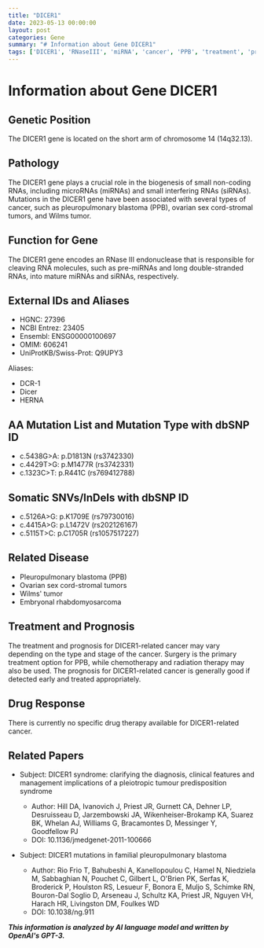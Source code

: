 ```yaml
---
title: "DICER1"
date: 2023-05-13 00:00:00
layout: post
categories: Gene
summary: "# Information about Gene DICER1"
tags: ['DICER1', 'RNaseIII', 'miRNA', 'cancer', 'PPB', 'treatment', 'prognosis', 'genetics']
---
```


# Information about Gene DICER1

## Genetic Position
The DICER1 gene is located on the short arm of chromosome 14 (14q32.13).

## Pathology
The DICER1 gene plays a crucial role in the biogenesis of small non-coding RNAs, including microRNAs (miRNAs) and small interfering RNAs (siRNAs). Mutations in the DICER1 gene have been associated with several types of cancer, such as pleuropulmonary blastoma (PPB), ovarian sex cord-stromal tumors, and Wilms tumor.

## Function for Gene
The DICER1 gene encodes an RNase III endonuclease that is responsible for cleaving RNA molecules, such as pre-miRNAs and long double-stranded RNAs, into mature miRNAs and siRNAs, respectively.

## External IDs and Aliases
- HGNC: 27396
- NCBI Entrez: 23405
- Ensembl: ENSG00000100697
- OMIM: 606241
- UniProtKB/Swiss-Prot: Q9UPY3

Aliases:
- DCR-1
- Dicer
- HERNA

## AA Mutation List and Mutation Type with dbSNP ID
- c.5438G>A: p.D1813N (rs3742330)
- c.4429T>G: p.M1477R (rs3742331)
- c.1323C>T: p.R441C (rs769412788)

## Somatic SNVs/InDels with dbSNP ID
- c.5126A>G: p.K1709E (rs79730016)
- c.4415A>G: p.L1472V (rs202126167)
- c.5115T>C: p.C1705R (rs1057517227)

## Related Disease
- Pleuropulmonary blastoma (PPB)
- Ovarian sex cord-stromal tumors
- Wilms' tumor
- Embryonal rhabdomyosarcoma

## Treatment and Prognosis
The treatment and prognosis for DICER1-related cancer may vary depending on the type and stage of the cancer. Surgery is the primary treatment option for PPB, while chemotherapy and radiation therapy may also be used. The prognosis for DICER1-related cancer is generally good if detected early and treated appropriately.

## Drug Response
There is currently no specific drug therapy available for DICER1-related cancer.

## Related Papers
- Subject: DICER1 syndrome: clarifying the diagnosis, clinical features and management implications of a pleiotropic tumour predisposition syndrome
  - Author: Hill DA, Ivanovich J, Priest JR, Gurnett CA, Dehner LP, Desruisseau D, Jarzembowski JA, Wikenheiser-Brokamp KA, Suarez BK, Whelan AJ, Williams G, Bracamontes D, Messinger Y, Goodfellow PJ
  - DOI: 10.1136/jmedgenet-2011-100666

- Subject: DICER1 mutations in familial pleuropulmonary blastoma
  - Author: Rio Frio T, Bahubeshi A, Kanellopoulou C, Hamel N, Niedziela M, Sabbaghian N, Pouchet C, Gilbert L, O'Brien PK, Serfas K, Broderick P, Houlston RS, Lesueur F, Bonora E, Muljo S, Schimke RN, Bouron-Dal Soglio D, Arseneau J, Schultz KA, Priest JR, Nguyen VH, Harach HR, Livingston DM, Foulkes WD
  - DOI: 10.1038/ng.911

**_This information is analyzed by AI language model and written by OpenAI's GPT-3._**